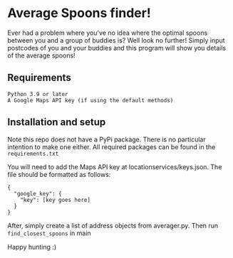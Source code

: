 # Average Spoons finder!
Ever had a problem where you've no idea where the optimal spoons between you and
a group of buddies is? Well look no further! Simply input postcodes of you and
your buddies and this program will show you details of the average spoons!

## Requirements
	Python 3.9 or later
	A Google Maps API key (if using the default methods)

## Installation and setup
Note this repo does not have a PyPi package. There is no particular intention to make one either.
All required packages can be found in the `requirements.txt`

You will need to add the Maps API key at locationservices/keys.json. The file should be formatted as follows:

	{
	  "google_key": {
	    "key": [key goes here]
	  }
	}

After, simply create a list of address objects from averager.py. Then run `find_closest_spoons` in main

Happy hunting :)
